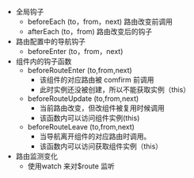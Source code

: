 - 全局钩子
  - beforeEach (to，from，next) 路由改变前调用
  - afterEach (to，from) 路由改变后的钩子
- 路由配置中的导航钩子
  - beforeEnter (to，from，next)
- 组件内的钩子函数
  - beforeRouteEnter (to,from,next)
    - 该组件的对应路由被 comfirm 前调用
    - 此时实例还没被创建，所以不能获取实例（this）
  - beforeRouteUpdate (to,from,next)
    - 当前路由改变，但改组件被复用时候调用
    - 该函数内可以访问组件实例(this)
  - beforeRouteLeave (to,from,next)
    - 当导航离开组件的对应路由时调用。
    - 该函数内可以访问获取组件实例（this）
- 路由监测变化
  - 使用watch 来对$route 监听